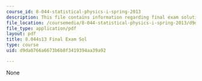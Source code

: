 ```yaml
---
course_id: 8-044-statistical-physics-i-spring-2013
description: This file contains information regarding final exam solution.
file_location: /coursemedia/8-044-statistical-physics-i-spring-2013/d9da0766a6673b6b8f3419394aa39a92_MIT8_044S13_Final_s.pdf
file_type: application/pdf
layout: pdf
title: 8.044s13 Final Exam Sol
type: course
uid: d9da0766a6673b6b8f3419394aa39a92

---
```

None